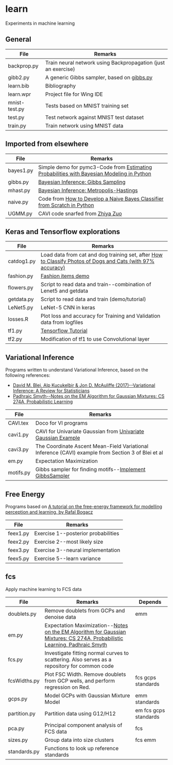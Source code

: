 # learn
Experiments in machine learning

## General

| File  | Remarks |
|---------------|--------------------------------------------|
| backprop.py | Train neural network using Backpropagation (just an exercise) |
|gibb2.py| A generic Gibbs sampler, based on [gibbs.py](http://www2.bcs.rochester.edu/sites/jacobslab/cheat_sheets.html)|
|learn.bib|Bibliography|
| learn.wpr | Project file for Wing IDE |
| mnist-test.py | Tests based on MNIST training set |
| test.py  | Test network against MNIST test dataset |
| train.py      | Train network using MNIST data |

## Imported from elsewhere

| File  | Remarks |
|-------------------------|------------------------------------------------------------------------------------|
| bayes1.py |Simple  demo for pymc3-Code from [Estimating Probabilities with Bayesian Modeling in Python](https://towardsdatascience.com/estimating-probabilities-with-bayesian-modeling-in-python-7144be007815)|
| gibbs.py |  [Bayesian Inference: Gibbs Sampling](http://www2.bcs.rochester.edu/sites/jacobslab/cheat_sheets.html) |
| mhast.py | [Bayesian Inference: Metropolis-Hastings](http://www2.bcs.rochester.edu/sites/jacobslab/cheat_sheets.html)|
| naive.py | Code from [How to Develop a Naive Bayes Classifier from Scratch in Python](https://machinelearningmastery.com/classification-as-conditional-probability-and-the-naive-bayes-algorithm/)|
|UGMM.py|CAVI code snarfed from [Zhiya Zuo](https://zhiyzuo.github.io/VI)|


## Keras and Tensorflow explorations

| File  | Remarks |
|---------------|--------------------------------------------|
|catdog1.py|Load data from cat and dog training set, after [How to Classify Photos of Dogs and Cats (with 97% accuracy)](https://machinelearningmastery.com/how-to-develop-a-convolutional-neural-network-to-classify-photos-of-dogs-and-cats/)|
|fashion.py| [Fashion items demo](https://www.tensorflow.org/tutorials/keras/classification)|
|flowers.py|Script to read data and train--combination of Lenet5 and getdata |
|getdata.py|Script to read data and train (demo/tutorial)|
|LeNet5.py|LeNet-5 CNN in keras|
|losses.R|Plot loss and accuracy for Training and Validation data from logfiles|
|tf1.py|[Tensorflow Tutorial](https://www.tensorflow.org/tutorials/quickstart/beginner)|
|tf2.py|Modification of tf1 to use Convolutional layer|

## Variational Inference

Programs written to understand Variational Inference, based on the following references:
 * [David M. Blei, Alp Kucukelbir & Jon D. McAuliffe (2017)--Variational Inference: A Review for Statisticians](http://www.cs.columbia.edu/~blei/fogm/2018F/materials/BleiKucukelbirMcAuliffe2017.pdf)
 * [Padhraic Smyth--Notes on the EM Algorithm for Gaussian Mixtures: CS 274A, Probabilistic Learning](https://www.ics.uci.edu/~smyth/courses/cs274/notes/EMnotes.pdf)
 
| File  | Remarks |
|---------------|-------------------------------------------------------------------------------------------|
|CAVI.tex|Doco for VI programs|
|cavi1.py|CAVI for Univariate Gaussian from [Univariate Gaussian Example](https://suzyahyah.github.io/bayesian%20inference/machine%20learning/variational%20inference/2019/03/20/CAVI.html)|
|cavi3.py|The Coordinate Ascent Mean-Field Variational Inference (CAVI) example from Section 3 of Blei et al|
|em.py|Expectation Maximization|
|motifs.py|Gibbs sampler for finding motifs--[Implement GibbsSampler](http://rosalind.info/problems/ba2g/)|


## Free Energy

Programs based on [A tutorial on the free-energy framework for modelling perception
and learning, by Rafal Bogacz](https://www.sciencedirect.com/science/article/pii/S0022249615000759)

| File  | Remarks |
|---------------|-------------------------------------------------------------------------------------------|
|feex1.py| Exercise 1--posterior probabilities|
|feex2.py| Exercise 2--most likely size|
|feex3.py| Exercise 3--neural implementation|
|feex5.py| Exercise 5--learn variance|


## fcs
Apply machine learning to FCS data

| File  | Remarks |Depends|
|---------------|--------------------------------------------|----------|
|doublets.py |Remove doublets from GCPs and denoise data|emm|
|em.py|Expectation Maximization--[Notes on the EM Algorithm for Gaussian Mixtures: CS 274A, Probabilistic Learning, Padhraic Smyth ](https://www.ics.uci.edu/~smyth/courses/cs274/notes/EMnotes.pdf)||
|fcs.py|Investigate fitting normal curves to scattering. Also serves as a repository for common code |
|fcsWidths.py|Plot FSC Width. Remove doublets from GCP wells, and perform regression on Red.|fcs gcps standards|
|gcps.py|Model GCPs with Gaussian Mixture Model |emm standards|
|partition.py|Partition data using G12/H12|em fcs gcps standards|
|pca.py|Principal component analysis of FCS data|fcs|
|sizes.py|Group data into size clusters|fcs emm|
|standards.py| Functions to look up reference standards ||
